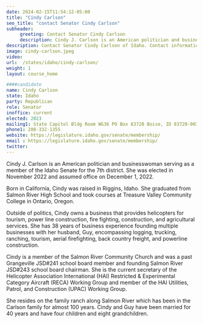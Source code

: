 ```yaml
---
date: 2024-02-15T11:54:12-05:00
title: "Cindy Carlson"
seo_title: "contact Senator Cindy Carlson"
subheader:
     greeting: Contact Senator Cindy Carlson
     description: Cindy J. Carlson is an American politician and businesswoman serving as a member of the Idaho Senate for the 7th district. She was elected in November 2022 and assumed office on December 1, 2022.
description: Contact Senator Cindy Carlson of Idaho. Contact information for Cindy Carlson includes email address, phone number, and mailing address.
image: cindy-carlson.jpeg
video:
url:  /states/idaho/cindy-carlson/
weight: 1
layout: course_home

####candidate
name: Cindy Carlson
state: Idaho
party: Republican
role: Senator
inoffice: current
elected: 2023
mailing1: State Capitol Bldg Room WG36 PO Box 83720 Boise, ID 83720-0038
phone1: 208-332-1355
website: https://legislature.idaho.gov/senate/membership/
email : https://legislature.idaho.gov/senate/membership/
twitter:
---
```


Cindy J. Carlson is an American politician and businesswoman serving as a member of the Idaho Senate for the 7th district. She was elected in November 2022 and assumed office on December 1, 2022.

Born in California, Cindy was raised in Riggins, Idaho. She graduated from Salmon River High School and took courses at Treasure Valley Community College in Ontario, Oregon.

Outside of politics, Cindy owns a business that provides helicopters for tourism, power line construction, fire fighting, construction, and agricultural services. She has 38 years of business experience founding multiple businesses with her husband, Guy, encompassing logging, trucking, ranching, tourism, aerial firefighting, back country freight, and powerline construction.

Cindy is a member of the Salmon River Community Church and was a past Grangeville JSD#241 school board member and founding Salmon River JSD#243 school board chairman. She is the current secretary of the Helicopter Association International (HAI) Restricted & Experimental Category Aircraft (RECA) Working Group and member of the HAI Utilities, Patrol, and Construction (UPAC) Working Group.

She resides on the family ranch along Salmon River which has been in the Carlson family for almost 100 years. Cindy and Guy have been married for 40 years and have four children and eight grandchildren.
